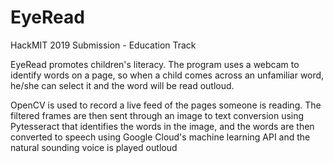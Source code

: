 # EyeRead
HackMIT 2019 Submission - Education Track

EyeRead promotes children's literacy. The program uses a webcam to identify words on a page, so when a child comes across an unfamiliar word, he/she can select it and the word will be read outloud. 

OpenCV is used to record a live feed of the pages someone is reading. The filtered frames are then sent through an image to text conversion using Pytesseract that identifies the words in the image, and the words are then converted to speech using Google Cloud's machine learning API and the natural sounding voice is played outloud
